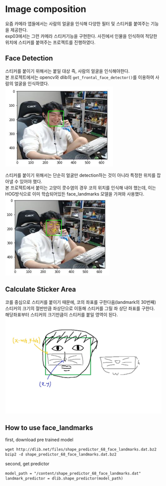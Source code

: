 # Image composition  
요즘 카메라 앱들에서는 사람의 얼굴을 인식해 다양한 필터 및 스티커를 붙여주는 기능을 제공한다.  
exp03에서는 그런 카메라 스티커기능을 구현한다. 사진에서 인물을 인식하여 적당한 위치에 스티커를 붙여주는 프로젝트를 진행하였다.  
  
## Face Detection  
스티커를 붙이기 위해서는 붙일 대상 즉, 사람의 얼굴을 인식해야한다.  
본 프로젝트에서는 opencv와 dlib의 `get_frontal_face_detector()`를 이용하여 사람의 얼굴을 인식하였다.  
![face_detect](https://github.com/estela19/AIFFEL/blob/master/exp03/face_detect.JPG)  
  
스티커를 붙이기 위해서는 단순히 얼굴만 detection하는 것이 아니라 특정한 위치를 잡아낼 수 있어야 했다.  
본 프로젝트에서 붙이는 고양이 콧수염의 경우 코의 위치를 인식해 내야 했는데, 
이는 HOG방식으로 이미 학습되어있든 face_landmarks 모델을 가져와 사용했다.  
![face_feature](https://github.com/estela19/AIFFEL/blob/master/exp03/face_feature.JPG)

## Calculate Sticker Area
코를 중심으로 스티커를 붙이기 때문에, 코의 좌표를 구한다음(landmark의 30번째)  
스티커의 크기의 절반만큼 좌상단으로 이동해 스티커를 그릴 좌 상단 좌표를 구한다.  
해당좌표부터 스티커의 크기만큼이 스티커를 붙일 영역이 된다.  
![picture](https://github.com/estela19/AIFFEL/blob/master/exp03/picture.jpg)


## How to use face_landmarks
first, download pre trained model
```
wget http://dlib.net/files/shape_predictor_68_face_landmarks.dat.bz2  
bzip2 -d shape_predictor_68_face_landmarks.dat.bz2  
```  
second, get predictor  
```
model_path = "/content/shape_predictor_68_face_landmarks.dat"
landmark_predictor = dlib.shape_predictor(model_path)
```
